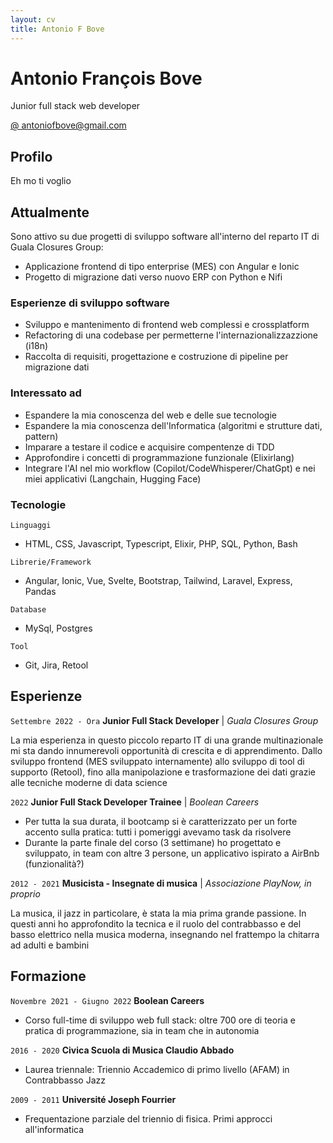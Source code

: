 ```yaml
---
layout: cv
title: Antonio F Bove
---
```

# Antonio François Bove
Junior full stack web developer

<div id="webaddress">
    <!-- BUG: non manda la mail -->
    <a href="antoniofbove@gmail.com">&#64; antoniofbove@gmail.com</a> 
    <!-- | <a href="http://en.wikipedia.org/wiki/Isaac_Newton">My wikipedia page</a> -->
    <!-- TODO: more contact info: location, tel, linkedin/github -->
    <!-- add icons -->
</div>

## Profilo

Eh mo ti voglio


## Attualmente

Sono attivo su due progetti di sviluppo software all'interno del reparto IT di Guala Closures Group:
- Applicazione frontend di tipo enterprise (MES) con Angular e Ionic
- Progetto di migrazione dati verso nuovo ERP con Python e Nifi


### Esperienze di sviluppo software

- Sviluppo e mantenimento di frontend web complessi e crossplatform
- Refactoring di una codebase per permetterne l'internazionalizzazzione (i18n)
- Raccolta di requisiti, progettazione e costruzione di pipeline per migrazione dati


### Interessato ad

- Espandere la mia conoscenza del web e delle sue tecnologie
- Espandere la mia conoscenza dell'Informatica (algoritmi e strutture dati, pattern)
- Imparare a testare il codice e acquisire compentenze di TDD
- Approfondire i concetti di programmazione funzionale (Elixirlang)
- Integrare l'AI nel mio workflow (Copilot/CodeWhisperer/ChatGpt) e nei miei applicativi (Langchain, Hugging Face)


### Tecnologie

`Linguaggi` 

- HTML, CSS, Javascript, Typescript, Elixir, PHP, SQL, Python, Bash

`Librerie/Framework`

- Angular, Ionic, Vue, Svelte, Bootstrap, Tailwind, Laravel, Express, Pandas

`Database`

- MySql, Postgres

`Tool`

- Git, Jira, Retool


## Esperienze

`Settembre 2022 - Ora`
__Junior Full Stack Developer__ | _Guala Closures Group_

La mia esperienza in questo piccolo reparto IT di una grande multinazionale mi sta dando innumerevoli opportunità di crescita e di apprendimento. Dallo sviluppo frontend (MES sviluppato internamente) allo sviluppo di tool di supporto (Retool), fino alla manipolazione e trasformazione dei dati grazie alle tecniche moderne di data science

`2022`
__Junior Full Stack Developer Trainee__ | _Boolean Careers_

- Per tutta la sua durata, il bootcamp si è caratterizzato per un forte accento sulla pratica: tutti i pomeriggi avevamo task da risolvere
- Durante la parte finale del corso (3 settimane) ho progettato e sviluppato, in team con altre 3 persone, un applicativo ispirato a AirBnb (funzionalità?)

`2012 - 2021`
__Musicista - Insegnate di musica__ | _Associazione PlayNow, in proprio_

La musica, il jazz in particolare, è stata la mia prima grande passione. In questi anni ho approfondito la tecnica e il ruolo del contrabbasso e del basso elettrico nella musica moderna, insegnando nel frattempo la chitarra ad adulti e bambini


## Formazione

`Novembre 2021 - Giugno 2022`
__Boolean Careers__

- Corso full-time di sviluppo web full stack: oltre 700 ore di teoria e pratica di programmazione, sia in team che in autonomia

`2016 - 2020`
__Civica Scuola di Musica Claudio Abbado__

- Laurea triennale: Triennio Accademico di primo livello (AFAM) in Contrabbasso Jazz

`2009 - 2011`
__Université Joseph Fourrier__

- Frequentazione parziale del triennio di fisica. Primi approcci all'informatica


<!-- TODO: lingue -->
